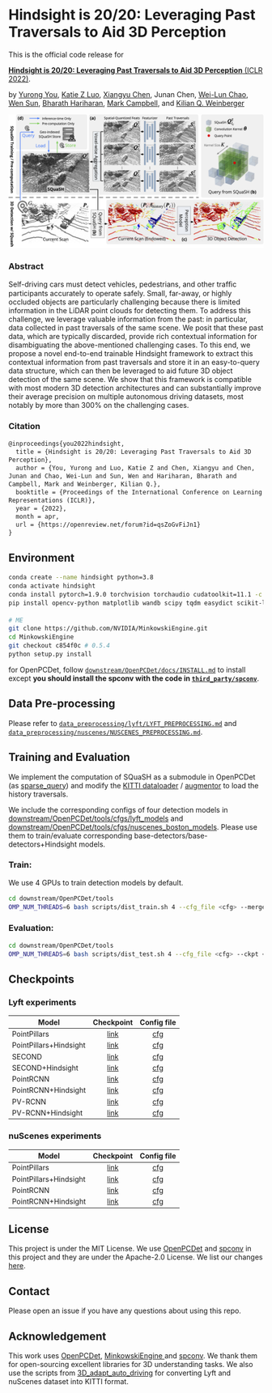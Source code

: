 # Hindsight is 20/20: Leveraging Past Traversals to Aid 3D Perception

This is the official code release for

[**Hindsight is 20/20: Leveraging Past Traversals to Aid 3D Perception** (ICLR 2022)](https://openreview.net/forum?id=qsZoGvFiJn1).

by [Yurong You](https://yurongyou.com/), [Katie Z Luo](https://www.cs.cornell.edu/~katieluo/), [Xiangyu Chen](https://www.cs.cornell.edu/~xchen/), Junan Chen, [Wei-Lun Chao](https://sites.google.com/view/wei-lun-harry-chao), [Wen Sun](https://wensun.github.io/), [Bharath Hariharan](http://home.bharathh.info/), [Mark Campbell](https://research.cornell.edu/researchers/mark-campbell), and [Kilian Q. Weinberger](https://www.cs.cornell.edu/~kilian/)

![Figure](figures/diagram.jpg)

### Abstract
Self-driving cars must detect vehicles, pedestrians, and other trafﬁc participants accurately to operate safely. Small, far-away, or highly occluded objects are particularly challenging because there is limited information in the LiDAR point clouds for detecting them. To address this challenge, we leverage valuable information from the past: in particular, data collected in past traversals of the same scene. We posit that these past data, which are typically discarded, provide rich contextual information for disambiguating the above-mentioned challenging cases. To this end, we propose a novel end-to-end trainable Hindsight framework to extract this contextual information from past traversals and store it in an easy-to-query data structure, which can then be leveraged to aid future 3D object detection of the same scene. We show that this framework is compatible with most modern 3D detection architectures and can substantially improve their average precision on multiple autonomous driving datasets, most notably by more than 300% on the challenging cases.

### Citation
```
@inproceedings{you2022hindsight,
  title = {Hindsight is 20/20: Leveraging Past Traversals to Aid 3D Perception},
  author = {You, Yurong and Luo, Katie Z and Chen, Xiangyu and Chen, Junan and Chao, Wei-Lun and Sun, Wen and Hariharan, Bharath and Campbell, Mark and Weinberger, Kilian Q.},
  booktitle = {Proceedings of the International Conference on Learning Representations (ICLR)},
  year = {2022},
  month = apr,
  url = {https://openreview.net/forum?id=qsZoGvFiJn1}
}
```

## Environment
```bash
conda create --name hindsight python=3.8
conda activate hindsight
conda install pytorch=1.9.0 torchvision torchaudio cudatoolkit=11.1 -c pytorch -c nvidia
pip install opencv-python matplotlib wandb scipy tqdm easydict scikit-learn

# ME
git clone https://github.com/NVIDIA/MinkowskiEngine.git
cd MinkowskiEngine
git checkout c854f0c # 0.5.4
python setup.py install
```
for OpenPCDet, follow [`downstream/OpenPCDet/docs/INSTALL.md`](downstream/OpenPCDet/docs/INSTALL.md) to install except
**you should install the spconv with the code in [`third_party/spconv`](third_party/spconv)**.

## Data Pre-processing
Please refer to [`data_preprocessing/lyft/LYFT_PREPROCESSING.md`](data_preprocessing/lyft/LYFT_PREPROCESSING.md) and
[`data_preprocessing/nuscenes/NUSCENES_PREPROCESSING.md`](data_preprocessing/nuscenes/NUSCENES_PREPROCESSING.md).

## Training and Evaluation
We implement the computation of SQuaSH as a submodule in OpenPCDet (as [sparse_query](downstream/OpenPCDet/pcdet/models/history_query/sparse_query.py)) and modify the
[KITTI dataloader](downstream/OpenPCDet/pcdet/datasets/kitti/kitti_dataset.py) / [augmentor](downstream/OpenPCDet/pcdet/datasets/augmentor/data_augmentor.py) to load the history traversals.

We include the corresponding configs of four detection models in
[downstream/OpenPCDet/tools/cfgs/lyft_models](downstream/OpenPCDet/tools/cfgs/lyft_models)
and [downstream/OpenPCDet/tools/cfgs/nuscenes_boston_models](downstream/OpenPCDet/tools/cfgs/nuscenes_boston_models).
Please use them to train/evaluate corresponding base-detectors/base-detectors+Hindsight models.

### Train:
We use 4 GPUs to train detection models by default.
```bash
cd downstream/OpenPCDet/tools
OMP_NUM_THREADS=6 bash scripts/dist_train.sh 4 --cfg_file <cfg> --merge_all_iters_to_one_epoch --fix_random_seed
```

### Evaluation:
```bash
cd downstream/OpenPCDet/tools
OMP_NUM_THREADS=6 bash scripts/dist_test.sh 4 --cfg_file <cfg> --ckpt <ckpt_path>
```

## Checkpoints
### Lyft experiments
| Model | Checkpoint  | Config file |
| ----- | :----: | :----: |
| PointPillars | [link](https://drive.google.com/file/d/1N1N0wKeSGtvwBad3iNHgbTGwyFU0q36z/view?usp=sharing) | [cfg](downstream/OpenPCDet/tools/cfgs/lyft_models/pointpillar.yaml) |
| PointPillars+Hindsight | [link](https://drive.google.com/file/d/1piZuMhSoG2Ea3JPzXwg4VVfGCLFD3NtV/view?usp=sharing) | [cfg](downstream/OpenPCDet/tools/cfgs/lyft_models/pointpillar_hindsight.yaml) |
| SECOND | [link](https://drive.google.com/file/d/1gnmUdc99EykRq1KOOI-bgXApc99T-MvW/view?usp=sharing) | [cfg](downstream/OpenPCDet/tools/cfgs/lyft_models/second_multihead.yaml) |
| SECOND+Hindsight | [link](https://drive.google.com/file/d/1EG4oZm9d-hvGLKMpQ4zQZgUbcZsFXuxR/view?usp=sharing) | [cfg](downstream/OpenPCDet/tools/cfgs/lyft_models/second_multihead_hindsight.yaml) |
| PointRCNN | [link](https://drive.google.com/file/d/1UT5QYoG0X0dpSM6Bs4B6NXdwiHSTkApj/view?usp=sharing) | [cfg](downstream/OpenPCDet/tools/cfgs/lyft_models/pointrcnn.yaml) |
| PointRCNN+Hindsight | [link](https://drive.google.com/file/d/1_8IgExDAd80rQchVok1RLPjv4t29O51X/view?usp=sharing) | [cfg](downstream/OpenPCDet/tools/cfgs/lyft_models/pointrcnn_hindsight.yaml) |
| PV-RCNN | [link](https://drive.google.com/file/d/11EZuEaLc4J618kwXqte3uBw4BXhYvwXA/view?usp=sharing) | [cfg](downstream/OpenPCDet/tools/cfgs/lyft_models/pv_rcnn.yaml) |
| PV-RCNN+Hindsight | [link](https://drive.google.com/file/d/1WgB42dYGawQUrPLeejSNOc-ddc-iFn9H/view?usp=sharing) | [cfg](downstream/OpenPCDet/tools/cfgs/lyft_models/pv_rcnn_hindsight.yaml) |

### nuScenes experiments
| Model | Checkpoint  | Config file |
| ----- | :----: | :----: |
| PointPillars | [link](https://drive.google.com/file/d/1Cn-YVsAwGn91vVaXf2LjOqL0KJ453v4u/view?usp=sharing) | [cfg](downstream/OpenPCDet/tools/cfgs/nuscenes_boston_models/pointpillar.yaml) |
| PointPillars+Hindsight | [link](https://drive.google.com/file/d/1pIUvdqOeS5OOZkseAyPUnlbo8T8BGqiB/view?usp=sharing) | [cfg](downstream/OpenPCDet/tools/cfgs/nuscenes_boston_models/pointpillar_hindsight.yaml) |
| PointRCNN | [link](https://drive.google.com/file/d/1HUGV8zCiUfg6S_xXeOlLO-JfFNMaVzc9/view?usp=sharing) | [cfg](downstream/OpenPCDet/tools/cfgs/nuscenes_boston_models/pointrcnn.yaml) |
| PointRCNN+Hindsight | [link](https://drive.google.com/file/d/1xUhCYpsZqt_VJaQF0YUcNFFTbpgNCHwE/view?usp=sharing) | [cfg](downstream/OpenPCDet/tools/cfgs/nuscenes_boston_models/pointrcnn_hindsight.yaml) |
## License
This project is under the MIT License.
We use [OpenPCDet](https://github.com/open-mmlab/OpenPCDet) and [spconv](https://github.com/traveller59/spconv) in this project and they are under the Apache-2.0 License.
We list our changes [here](CHANGES.md).

## Contact
Please open an issue if you have any questions about using this repo.

## Acknowledgement
This work uses [OpenPCDet](https://github.com/open-mmlab/OpenPCDet), [MinkowskiEngine
](https://github.com/NVIDIA/MinkowskiEngine) and [spconv](https://github.com/traveller59/spconv).
We thank them for open-sourcing excellent libraries for 3D understanding tasks.
We also use the scripts from [3D_adapt_auto_driving](https://github.com/cxy1997/3D_adapt_auto_driving) for converting Lyft and nuScenes dataset into KITTI format.